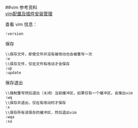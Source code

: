 ##vim
参考资料</br>
[vim配置及插件安装管理](http://blog.csdn.net/namecyf/article/details/7787479)

查看 vim 信息：

	:version
	
保存

	\\保存文件，即使文件并没有被改动也会被重写一次
	:w
	\\保存文件，仅在文件有改动才会保存
	:up
	:update

保存退出
	
	\\强制重写然后退出（关闭）当前缓冲区，如果仅有一个缓冲区，会推出vim
	:wq
	\\保存并退出，仅在有改动时才保存
	:x
	\\保存所有该保存的缓冲区，然后退出vim
	:wqa
	:xa